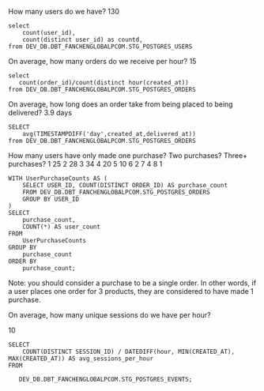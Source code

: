 How many users do we have?
130

```
select
    count(user_id),
    count(distinct user_id) as countd,
from DEV_DB.DBT_FANCHENGLOBALPCOM.STG_POSTGRES_USERS
```


On average, how many orders do we receive per hour?
15
```
select
   count(order_id)/count(distinct hour(created_at))
from DEV_DB.DBT_FANCHENGLOBALPCOM.STG_POSTGRES_ORDERS
```

On average, how long does an order take from being placed to being delivered?
3.9 days
```
SELECT
    avg(TIMESTAMPDIFF('day',created_at,delivered_at))
from DEV_DB.DBT_FANCHENGLOBALPCOM.STG_POSTGRES_ORDERS
```

How many users have only made one purchase? Two purchases? Three+ purchases?
1	25
2	28
3	34
4	20
5	10
6	2
7	4
8	1

```
WITH UserPurchaseCounts AS (
    SELECT USER_ID, COUNT(DISTINCT ORDER_ID) AS purchase_count
    FROM DEV_DB.DBT_FANCHENGLOBALPCOM.STG_POSTGRES_ORDERS
    GROUP BY USER_ID
)
SELECT 
    purchase_count,
    COUNT(*) AS user_count
FROM 
    UserPurchaseCounts
GROUP BY 
    purchase_count
ORDER BY 
    purchase_count;
````

Note: you should consider a purchase to be a single order. In other words, if a user places one order for 3 products, they are considered to have made 1 purchase.

On average, how many unique sessions do we have per hour?

10

```
SELECT 
    COUNT(DISTINCT SESSION_ID) / DATEDIFF(hour, MIN(CREATED_AT), MAX(CREATED_AT)) AS avg_sessions_per_hour
FROM

   DEV_DB.DBT_FANCHENGLOBALPCOM.STG_POSTGRES_EVENTS;
```